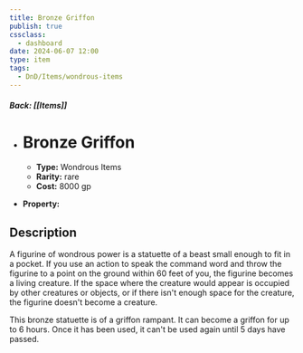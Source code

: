 ```yaml
---
title: Bronze Griffon
publish: true
cssclass:
  - dashboard
date: 2024-06-07 12:00
type: item
tags:
  - DnD/Items/wondrous-items
---
```


##### Back: [[Items]]

- # Bronze Griffon

    - **Type:** Wondrous Items
    - **Rarity:** rare
    - **Cost:** 8000 gp
- **Property:** 



## Description 

A figurine of wondrous power is a statuette of a beast small enough to fit in a pocket. If you use an action to speak the command word and throw the figurine to a point on the ground within 60 feet of you, the figurine becomes a living creature. If the space where the creature would appear is occupied by other creatures or objects, or if there isn't enough space for the creature, the figurine doesn't become a creature.

This bronze statuette is of a griffon rampant. It can become a griffon for up to 6 hours. Once it has been used, it can't be used again until 5 days have passed.
